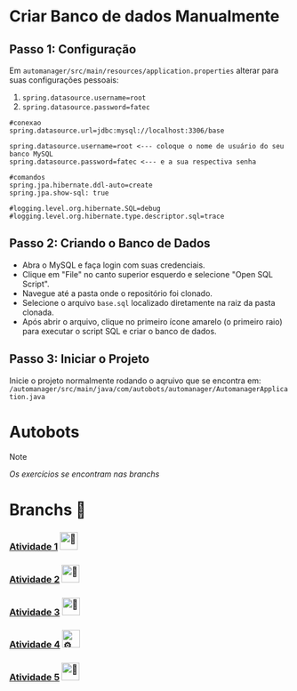 # Criar Banco de dados Manualmente
## Passo 1: Configuração
Em `automanager/src/main/resources/application.properties` alterar para suas configurações pessoais:
1. `spring.datasource.username=root`
2. `spring.datasource.password=fatec`
```
#conexao
spring.datasource.url=jdbc:mysql://localhost:3306/base

spring.datasource.username=root <--- coloque o nome de usuário do seu banco MySQL
spring.datasource.password=fatec <--- e a sua respectiva senha

#comandos
spring.jpa.hibernate.ddl-auto=create
spring.jpa.show-sql: true

#logging.level.org.hibernate.SQL=debug
#logging.level.org.hibernate.type.descriptor.sql=trace
```

## Passo 2: Criando o Banco de Dados
- Abra o MySQL e faça login com suas credenciais.
- Clique em "File" no canto superior esquerdo e selecione "Open SQL Script".
- Navegue até a pasta onde o repositório foi clonado.
- Selecione o arquivo `base.sql` localizado diretamente na raiz da pasta clonada.
- Após abrir o arquivo, clique no primeiro ícone amarelo (o primeiro raio) para executar o script SQL e criar o banco de dados.

## Passo 3: Iniciar o Projeto
Inicie o projeto normalmente rodando o aqruivo que se encontra em:
`/automanager/src/main/java/com/autobots/automanager/AutomanagerApplication.java`




# Autobots
>[!NOTE]
>*Os exercícios se encontram nas branchs*

# Branchs 🔗
### [Atividade 1](https://github.com/miguelcondesantos/Autobots/tree/Atv1) <picture><source srcset="https://fonts.gstatic.com/s/e/notoemoji/latest/1f916/512.webp" type="image/webp"><img src="https://fonts.gstatic.com/s/e/notoemoji/latest/1f916/512.gif" alt="🤖" width="32" height="32"></picture></br>
### [Atividade 2](https://github.com/miguelcondesantos/Autobots/tree/Atv2) <picture><source srcset="https://fonts.gstatic.com/s/e/notoemoji/latest/1f9bf/512.webp" type="image/webp"><img src="https://fonts.gstatic.com/s/e/notoemoji/latest/1f9bf/512.gif" alt="🦿" width="32" height="32"></picture></br>
### [Atividade 3](https://github.com/miguelcondesantos/Autobots/tree/Atv3) <picture><source srcset="https://fonts.gstatic.com/s/e/notoemoji/latest/1f9be/512.webp" type="image/webp"><img src="https://fonts.gstatic.com/s/e/notoemoji/latest/1f9be/512.gif" alt="🦾" width="32" height="32"></picture></br>
### [Atividade 4](https://github.com/miguelcondesantos/Autobots/tree/Atv4) <picture><source srcset="https://fonts.gstatic.com/s/e/notoemoji/latest/2699_fe0f/512.webp" type="image/webp"><img src="https://fonts.gstatic.com/s/e/notoemoji/latest/2699_fe0f/512.gif" alt="⚙" width="32" height="32"></picture></br>
### [Atividade 5](https://github.com/miguelcondesantos/Autobots/tree/Atv5) <picture><source srcset="https://fonts.gstatic.com/s/e/notoemoji/latest/1f680/512.webp" type="image/webp"><img src="https://fonts.gstatic.com/s/e/notoemoji/latest/1f680/512.gif" alt="🚀" width="32" height="32"></picture></br>
